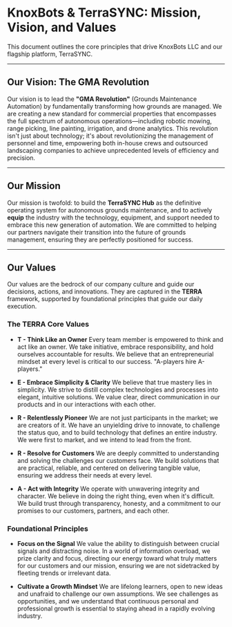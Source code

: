 # KnoxBots & TerraSYNC: Mission, Vision, and Values

This document outlines the core principles that drive KnoxBots LLC and our flagship platform, TerraSYNC.

---

## Our Vision: The GMA Revolution

Our vision is to lead the **"GMA Revolution"** (Grounds Maintenance Automation) by fundamentally transforming how grounds are managed. We are creating a new standard for commercial properties that encompasses the full spectrum of autonomous operations—including robotic mowing, range picking, line painting, irrigation, and drone analytics. This revolution isn't just about technology; it's about revolutionizing the management of personnel and time, empowering both in-house crews and outsourced landscaping companies to achieve unprecedented levels of efficiency and precision.

---

## Our Mission

Our mission is twofold: to build the **TerraSYNC Hub** as the definitive operating system for autonomous grounds maintenance, and to actively **equip** the industry with the technology, equipment, and support needed to embrace this new generation of automation. We are committed to helping our partners navigate their transition into the future of grounds management, ensuring they are perfectly positioned for success.

---

## Our Values

Our values are the bedrock of our company culture and guide our decisions, actions, and innovations. They are captured in the **TERRA** framework, supported by foundational principles that guide our daily execution.

### The TERRA Core Values

*   **T - Think Like an Owner**
    Every team member is empowered to think and act like an owner. We take initiative, embrace responsibility, and hold ourselves accountable for results. We believe that an entrepreneurial mindset at every level is critical to our success. "A-players hire A-players."

*   **E - Embrace Simplicity & Clarity**
    We believe that true mastery lies in simplicity. We strive to distill complex technologies and processes into elegant, intuitive solutions. We value clear, direct communication in our products and in our interactions with each other.

*   **R - Relentlessly Pioneer**
    We are not just participants in the market; we are creators of it. We have an unyielding drive to innovate, to challenge the status quo, and to build technology that defines an entire industry. We were first to market, and we intend to lead from the front.

*   **R - Resolve for Customers**
    We are deeply committed to understanding and solving the challenges our customers face. We build solutions that are practical, reliable, and centered on delivering tangible value, ensuring we address their needs at every level.

*   **A - Act with Integrity**
    We operate with unwavering integrity and character. We believe in doing the right thing, even when it's difficult. We build trust through transparency, honesty, and a commitment to our promises to our customers, partners, and each other.

### Foundational Principles

*   **Focus on the Signal**
    We value the ability to distinguish between crucial signals and distracting noise. In a world of information overload, we prize clarity and focus, directing our energy toward what truly matters for our customers and our mission, ensuring we are not sidetracked by fleeting trends or irrelevant data.

*   **Cultivate a Growth Mindset**
    We are lifelong learners, open to new ideas and unafraid to challenge our own assumptions. We see challenges as opportunities, and we understand that continuous personal and professional growth is essential to staying ahead in a rapidly evolving industry. 